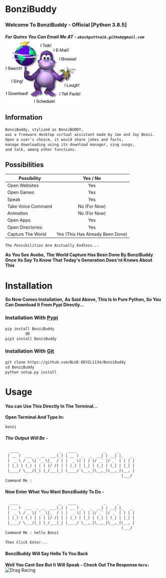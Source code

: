 # BonziBuddy
### Welcome To BonziBuddy - Official [Python 3.8.5]
##### For Quires You Can Email Me AT - `akashpattnaik.github@gmail.com` ![BonziBuddy](https://github.com/BLUE-DEVIL1134/BonziBuddy/blob/master/BonziBuddy/bonzi.png)


## Information
```jquery-css
BonziBuddy, stylized as BonziBUDDY, 
was a freeware desktop virtual assistant made by Joe and Jay Bonzi. 
Upon a user's choice, it would share jokes and facts, 
manage downloading using its download manager, sing songs, 
and talk, among other functions.
```

## Possibilities
| Possibility   |      Yes / No      |
|----------|:-------------:|
| Open Websites |  Yes |
| Open Games |    Yes   |
| Speak | Yes  |
| Take Voice Command | No (For Now)  |
| Animation | No (For Now)  |
| Open Apps | Yes  |
| Open Directories | Yes  |
| Capture The World | Yes (This Has Already Been Done) |

`The Possibilities Are Acctually Endless...`

**As You See Avobe,**
**The World Capture Has Been Done By BonziBuddy Once**
**Its Say To Know That Today's Generation Does'nt Knows About This** 

# Installation
**So Now Comes Installation,**
**As Said Above, This Is In Pure Python, So You Can Download It From Pypi Directly...**

### Installation With [Pypi](https://pypi.org/user/AkashPattnaik)

```jetpack
pip install BonziBuddy
         OR
pip3 install BonziBuddy
```

### Installation With [Git](https://github.com/BLUE-DEVIL1134)

```jetpack
git clone https://github.com/BLUE-DEVIL1134/BonziBuddy
cd BonziBuddy
python setup.py install
```

# Usage
#### You can Use This Directly In The Terminal...
**Open Terminal And Type In:**
```jetpack
bonzi
```

##### The Output Will Be - 
```jetpack
  ____                  _   ____            _     _       
 | __ )  ___  _ __  ___(_) | __ ) _   _  __| | __| |_   _ 
 |  _ \ / _ \| '_ \|_  / | |  _ \| | | |/ _` |/ _` | | | |
 | |_) | (_) | | | |/ /| | | |_) | |_| | (_| | (_| | |_| |
 |____/ \___/|_| |_/___|_| |____/ \__,_|\__,_|\__,_|\__, |
                                                    |___/ 
Command Me :
```

#### Now Enter What You Want BonziBuddy To Do - 
```jetpack
  ____                  _   ____            _     _       
 | __ )  ___  _ __  ___(_) | __ ) _   _  __| | __| |_   _ 
 |  _ \ / _ \| '_ \|_  / | |  _ \| | | |/ _` |/ _` | | | |
 | |_) | (_) | | | |/ /| | | |_) | |_| | (_| | (_| | |_| |
 |____/ \___/|_| |_/___|_| |____/ \__,_|\__,_|\__,_|\__, |
                                                    |___/ 
Command Me : hello Bonzi
```
```Then Click Enter...```

#### BonziBuddy Will Say Hello To You Back
**Well You Cant See But It Will Speak - Check Out The Response `Here:`**
![Drag Racing](https://github.com/BLUE-DEVIL1134/BonziBuddy/blob/master/examples/bonzi_example.png)
